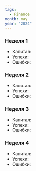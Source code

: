 ```yaml
---
tags:
  - Finance
month: may
year: "2024"
---
```

### Неделя 1

- Капитал: 
- Успехи:
- Ошибки: 
### Неделя 2

- Капитал: 
- Успехи:
- Ошибки: 

### Неделя 3

- Капитал: 
- Успехи:
- Ошибки: 

### Неделя 4

- Капитал: 
- Успехи:
- Ошибки: 
